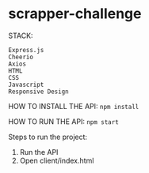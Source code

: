 # scrapper-challenge

STACK:

    Express.js
    Cheerio
    Axios
    HTML
    CSS
    Javascript
    Responsive Design

HOW TO INSTALL THE API:
`npm install`

HOW TO RUN THE API:
`npm start`

Steps to run the project:

1. Run the API
2. Open client/index.html

